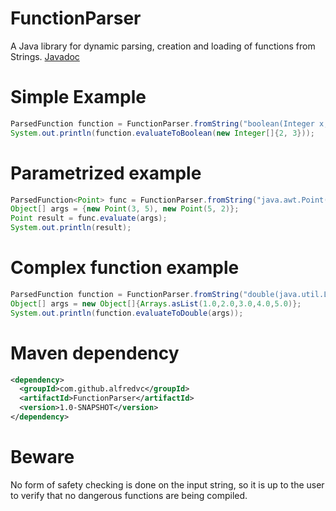 # FunctionParser
A Java library for dynamic parsing, creation and loading of functions from Strings.
[Javadoc](http://alfredvc.github.io/FunctionParser/)

# Simple Example
```java
ParsedFunction function = FunctionParser.fromString("boolean(Integer x,y)-> x > y");
System.out.println(function.evaluateToBoolean(new Integer[]{2, 3}));
```

# Parametrized example
```java
ParsedFunction<Point> func = FunctionParser.fromString("java.awt.Point(java.awt.Point a,b)->return new java.awt.Point(a.x + b.x,a.y + b.y);");
Object[] args = {new Point(3, 5), new Point(5, 2)};
Point result = func.evaluate(args);
System.out.println(result);
```

# Complex function example
```java
ParsedFunction function = FunctionParser.fromString("double(java.util.List l)->double tot = 0; for(java.util.Iterator iterator = ((java.util.List) l).iterator(); iterator.hasNext(); ){ Object o = iterator.next(); tot+=((Double)o).doubleValue();} return tot;");
Object[] args = new Object[]{Arrays.asList(1.0,2.0,3.0,4.0,5.0)};
System.out.println(function.evaluateToDouble(args));
```

# Maven dependency
```xml
<dependency>
  <groupId>com.github.alfredvc</groupId>
  <artifactId>FunctionParser</artifactId>
  <version>1.0-SNAPSHOT</version>
</dependency>
```

# Beware
No form of safety checking is done on the input string, so it is up to the user to verify that no dangerous functions are being compiled.